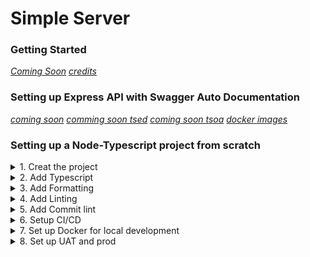 ﻿# Simple Server

### Getting Started

[_Coming Soon_](https://shields.io/)
[_credits_](https://github.com/microsoft/TypeScript-Node-Starter)

### Setting up Express API with Swagger Auto Documentation

[_coming soon_](https://www.npmjs.com/package/@decorators/express)
[_comming soon tsed_](https://tsed.io/tutorials/swagger.html#endpoint-documentation)
[_coming soon tsoa_](https://tsoa-community.github.io/docs/getting-started.html)
[_docker images_](https://www.docker.com/)

### Setting up a Node-Typescript project from scratch

<details>
<summary>1. Creat the project</summary>

I. Create a directory for the project on your local machine.

II. Create a `/src` directory in your project directory.

III. Create a repo on github and copy the new repo code

```
echo "# simple-server" >> README.md
git init
git add README.md
git commit -m "first commit"
git branch -M main
git remote add origin <REPO_URL>
git push -u origin main
```

IV. Open a terminal in VSCode (make sure you're in the root directory of the project).
Paste and run the copied commands in the terminal (you may have to hit Enter to push to github).
Go back to the browser where you created the repo and refresh, make sure what you pushed shows up on github.

V. Back in the terminal run `npm init --y` to generate a package.json file.

VI. [Add a .gitignore file](https://github.com/github/gitignore/blob/main/Node.gitignore).

VII. Push all changes to github.

</details>

<details>
<summary>2. Add Typescript</summary>

I. Run `npm install -D typescript` to add typescript as a dev dependency. Run `npx tsc -v` to check the version that was installed.

II. Run `npx tsc --y` to init typescript config. Open the generated file and delete everything inside of "compilerOptions" **except** the first line with the link to the tsconfig documentation.

III. Get the node version you're running `node -v`, then get [tsconfig base](https://github.com/tsconfig/bases/) for your node verion, and place it outside/above the "compiletOptions" in the tsconfig file.

IV. In the tsconfig file inside of "compilerOptions", add `outDir: ./dist` (this is where all js files created by the typescript compiler are placed) and `baseUrl: './src` .
Then add `include: ["src/**/*"]` and `exclude: ["/node_modules"]` outside of the compilerOptions. When all these changes are made your tsconfig should look something like this.

```
{
	"extends": "@tsconfig/node14/tsconfig.json",
	"compilerOptions": {
		/* Visit https://aka.ms/tsconfig.json to read more about this file */
		"outDir": "./dist",
		"baseUrl": "./src",
		"types": ["node"]
	},
	"include": ["src/**/*"],
	"exclude": ["/node_modules"]
}
```

V. Run `npm i -D ts-node-dev` to add [ts-node-dev](https://github.com/wclr/ts-node-dev). Run `npm i -D tsconfig-paths` to provide module resolution for tsconfig paths and launch script. Run `npm i -D nodemon` to add [nodemon](https://www.npmjs.com/package/nodemon) for hot reloading on file change and save.

VI. Create a new directory `.vscode` in the root of the project and add a `launch.json` in the directory. Add the following to the launch file. Optional script to add to package.json `"dev": "./node_modules/.bin/nodemon --watch src/**/*.ts --exec ./node_modules/.bin/ts-node-dev -r tsconfig-paths/register ./src/index.ts",` (It is the same as what is in the launch file but gives the option to run from the terminal)

```
{
	"version": "0.2.0",
	"configurations": [
		{
			"type": "node",
			"request": "launch",
			"name": "Run Server",
			"runtimeExecutable": "${workspaceFolder}\\node_modules\\.bin\\nodemon",
			"restart": true,
			"console": "integratedTerminal",
			"internalConsoleOptions": "neverOpen",
			"sourceMaps": true,
			"smartStep": true,
			"args": [
				"--watch",
				"'src/**/*.ts'",
				"--ignore",
				"'src/**/*.spec.ts'",
				"--exec",
				"./node_modules/.bin/ts-node-dev",
				"-r",
				"tsconfig-paths/register",
				"${workspaceFolder}\\src\\index.ts"
			],
			"skipFiles": ["<node_internals>/**"]
		}
	]
}
```

</details>

<details>
<summary>3. Add Formatting</summary>

I. Add [editorconfig](https://editorconfig.org/) in the root of the project.

II. Add prettier `npm i -D prettier`.

III. Add a prettier `.prettierrc` [config](https://prettier.io/docs/en/configuration.html) file to the root of the project and add the following to that file

```
{
	"semi": true,
	"trailingComma": "all",
	"singleQuote": true,
	"printWidth": 120,
	"tabWidth": 4,
	"endOfLine": "lf",
	"bracketSpacing": true
}
```

IV. Add formatting script to package.json `"format": "npx prettier --write src/**/*.ts",`

V. Also enable `autoFormatOnSave` in VSCode settings if it is not enabled, on Windows press `Ctrl + ,` on Mac `Cmd + ,`.

</details>

<details>
<summary>4. Add Linting</summary>

I. Run `npm i -D eslint` to install the linter that gets used to enforce coding standards.

II. Add an eslint `.eslintrc` [config file](https://eslint.org/docs/user-guide/configuring/configuration-files#configuration-file-formats) to the root of your project.

III. In order to use eslint with prettier some dependencies are needed, eslint prettier config and plugin. Run [`npm i -D eslint-config-prettier` [README](https://github.com/prettier/eslint-config-prettier/) and `npm i -D eslint-plugin-prettier` [README](https://github.com/prettier/eslint-plugin-prettier#recommended-configuration).

IV. In order to use eslint to lint typescript there are also dependencies. Run `npm i -D @typescript-eslint/parser` and `npm i -D @typescript-eslint/eslint-plugin`.

V. Add configuration options to the config file. It should look something like this (research other options).

```
{
	"env": { "node": true },
	"parser": "@typescript-eslint/parser",
	"parserOptions": {
		"sourceType": "module"
	},
	"plugins": ["@typescript-eslint", "prettier"],
	"extends": ["eslint:recommended", "plugin:@typescript-eslint/recommended", "plugin:prettier/recommended"],
	"rules": {
		"prettier/prettier": "error"
	}
}
```

VI. Add linting script to package.json `"lint": "eslint --ext .js,.ts ."`

</details>

<details>
<summary>5. Add Commit lint</summary>

I. Run `npm i -D @commitlint/cli @commitlint/config-conventional` [commitlint](https://commitlint.js.org/#/guides-local-setup)

II. Add config file commitlint.config.js in the root of the project

```
module.exports = { extends: ['@commitlint/config-conventional'] };
```

III. Add [husky](https://typicode.github.io/husky/#/?id=automatic-recommended) for pre-commit hooks `npx husky-init && npm install`. This will generate a pre-commit file with `npm test` in it. Replace `npm test` with this `echo "Running lint checks..."`

IV. Add the file .husky/commit-msg with no extension and paste this in there

```
#!/bin/sh
. "$(dirname "$0")/_/husky.sh"

npx --no-install commitlint --edit "$1"
```

V. In the terminal run `git commit -m "foo: this will fail"` test to make sure commitlint works on commits

VI. Run `npm i -D lint-staged` to add [linting](https://github.com/okonet/lint-staged#examples) for pre-commit hooks. Add a `.lintstagedrc.json` file in the root of the project. Paste this into the file.

```
{
	"*.{js,ts}": ["eslint --cache --fix"]
}
```

</details>

<details>
<summary>6. Setup CI/CD</summary>

1. Add actions for merges to main, and pr against develop (add branch protection for main)
2. Put develop merge into main on a schedule
3. [Add Release bot](https://github.com/semantic-release/semantic-release/blob/master/docs/usage/configuration.md#configuration)
4. [_Add Dependabot!_](https://docs.github.com/en/code-security/dependabot/dependabot-version-updates/about-dependabot-version-updates)

</details>

<details>
<summary>7. Set up Docker for local development</summary>
</details>

<details>
<summary>8. Set up UAT and prod</summary>
</details>
